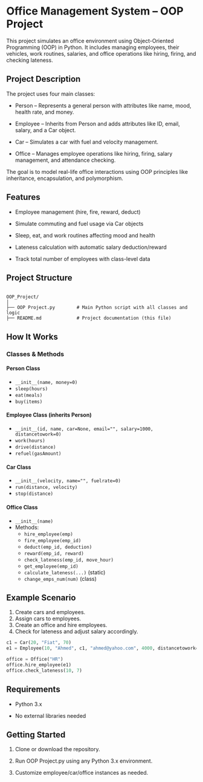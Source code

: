 # Office Management System – OOP Project

This project simulates an office environment using Object-Oriented Programming (OOP) in Python. It includes managing employees, their vehicles, work routines, salaries, and office operations like hiring, firing, and checking lateness.

## Project Description

The project uses four main classes:

  - Person – Represents a general person with attributes like name, mood, health rate, and money.

  - Employee – Inherits from Person and adds attributes like ID, email, salary, and a Car object.

  - Car – Simulates a car with fuel and velocity management.

  - Office – Manages employee operations like hiring, firing, salary management, and attendance checking.

The goal is to model real-life office interactions using OOP principles like inheritance, encapsulation, and polymorphism.

## Features

 - Employee management (hire, fire, reward, deduct)

 - Simulate commuting and fuel usage via Car objects

 - Sleep, eat, and work routines affecting mood and health

 - Lateness calculation with automatic salary deduction/reward

 - Track total number of employees with class-level data

## Project Structure

```

OOP_Project/
│
├── OOP Project.py        # Main Python script with all classes and logic
├── README.md             # Project documentation (this file)

```



## How It Works

### Classes & Methods

#### Person Class
- `__init__(name, money=0)`
- `sleep(hours)`
- `eat(meals)`
- `buy(items)`

#### Employee Class (inherits Person)
- `__init__(id, name, car=None, email="", salary=1000, distancetowork=0)`
- `work(hours)`
- `drive(distance)`
- `refuel(gasAmount)`

#### Car Class
- `__init__(velocity, name="", fuelrate=0)`
- `run(distance, velocity)`
- `stop(distance)`

#### Office Class
- `__init__(name)`
- Methods: 
  - `hire_employee(emp)`
  - `fire_employee(emp_id)`
  - `deduct(emp_id, deduction)`
  - `reward(emp_id, reward)`
  - `check_lateness(emp_id, move_hour)`
  - `get_employee(emp_id)`
  - `calculate_lateness(...)` (static)
  - `change_emps_num(num)` (class)

## Example Scenario

1. Create cars and employees.
2. Assign cars to employees.
3. Create an office and hire employees.
4. Check for lateness and adjust salary accordingly.

```python
c1 = Car(20, "Fiat", 70)
e1 = Employee(10, "Ahmed", c1, "ahmed@yahoo.com", 4000, distancetowork=50)

office = Office("HR")
office.hire_employee(e1)
office.check_lateness(10, 7)
```

## Requirements

- Python 3.x

- No external libraries needed


## Getting Started

1. Clone or download the repository.

2. Run OOP Project.py using any Python 3.x environment.

3. Customize employee/car/office instances as needed.



